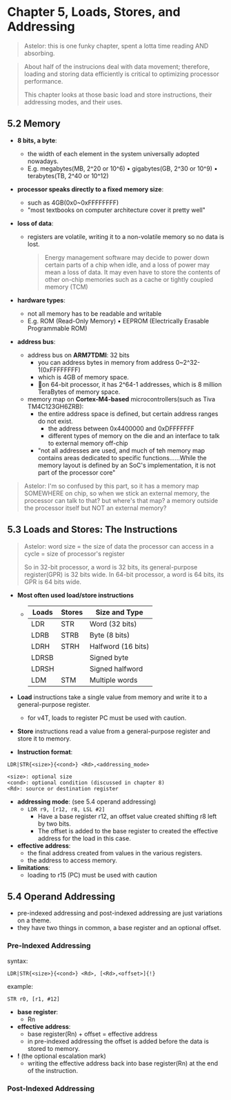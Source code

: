 # Chapter 5, Loads, Stores, and Addressing
>Astelor: this is one funky chapter, spent a lotta time reading AND absorbing.

> About half of the instrucions deal with data movement; therefore, loading and storing data efficiently is critical to optimizing processor performance.
>
> This chapter looks at those basic load and store instructions, their addressing modes, and their uses.

## 5.2 Memory
- **8 bits, a byte**:
  - the width of each element in the system universally adopted nowadays.
  - E.g. megabytes(MB, 2^20 or 10^6) • gigabytes(GB, 2^30 or 10^9) • terabytes(TB, 2^40 or 10^12)
- **processor speaks directly to a fixed memory size**: 
  - such as 4GB(0x0~0xFFFFFFFF)
  - "most textbooks on computer architecture cover it pretty well"
- **loss of data**:
  - registers are volatile, writing it to a non-volatile memory so no data is lost.
    > Energy management software may decide to power down certain parts of a chip when idle, and a loss of power may mean a loss of data. It may even have to store the contents of other on-chip memories such as a cache or tightly coupled memory (TCM)
- **hardware types**:
  - not all memory has to be readable and writable
  - E.g. ROM (Read-Only Memory) • EEPROM (Electrically Erasable Programmable ROM)

- **address bus**:
  - address bus on **ARM7TDMI**: 32 bits
    - you can address bytes in memory from address 0~2^32-1(0xFFFFFFFF)
    - which is 4GB of memory space.
    - 📝on 64-bit processor, it has 2^64-1 addresses, which is 8 million TeraBytes of memory space.
  - memory map on **Cortex-M4-based** microcontrollers(such as Tiva TM4C123GH6ZRB):
    - the entire address space is defined, but certain address ranges do not exist. 
      - the address between 0x4400000 and 0xDFFFFFFF
      - different types of memory on the die and an interface to talk to external memory off-chip
    - "not all addresses are used, and much of teh memory map contains areas dedicated to specific functions......While the memory layout is defined by an SoC's implementation, it is not part of the processor core" 

> Astelor: I'm so confused by this part, so it has a memory map SOMEWHERE on chip, so when we stick an external memory, the processor can talk to that? but where's that map? a memory outside the processor itself but NOT an external memory?

## 5.3 Loads and Stores: The Instructions
> Astelor: word size = the size of data the processor can access in a cycle = size of processor's register
>  
> So in 32-bit processor, a word is 32 bits, its general-purpose register(GPR) is 32 bits wide. In 64-bit processor, a word is 64 bits, its GPR is 64 bits wide.

- **Most often used load/store instructions**
  - |Loads|Stores|Size and Type|
    |---|---|---|
    |LDR|STR|Word (32 bits)|
    |LDRB|STRB|Byte (8 bits)|
    |LDRH|STRH|Halfword (16 bits)|
    |LDRSB||Signed byte|
    |LDRSH||Signed halfword|
    |LDM|STM|Multiple words|

- **Load** instructions take a single value from memory and write it to a general-purpose register.
  - for v4T, loads to register PC must be used with caution.
- **Store** instructions read a value from a general-purpose register and store it to memory.
- **Instruction format**:
```
LDR|STR{<size>}{<cond>} <Rd>,<addressing_mode>

<size>: optional size
<cond>: optional condition (discussed in chapter 8)
<Rd>: source or destination register
``` 
- **addressing mode**: (see 5.4 operand addressing)
  - `LDR r9, [r12, r8, LSL #2]`
    - Have a base register r12, an offset value created shifting r8 left by two bits.
    - The offset is added to the base register to created the effective address for the load in this case.
- **effective address**: 
  - the final address created from values in the various registers. 
  - the address to access memory.
- **limitations**:
  - loading to r15 (PC) must be used with caution


## 5.4 Operand Addressing
- pre-indexed addressing and post-indexed addressing are just variations on a theme.
- they have two things in common, a base register and an optional offset.
### Pre-Indexed Addressing

syntax:
```
LDR|STR{<size>}{<cond>} <Rd>, [<Rd>,<offset>]{!}
```
example:
```
STR r0, [r1, #12]
```
- **base register**:
  - Rn
- **effective address**:
  - base register(Rn) + offset = effective address
  - in pre-indexed addressing the offset is added before the data is stored to memory.
- **!** (the optional escalation mark)
  - writing the effective address back into base register(Rn) at the end of the instruction.


### Post-Indexed Addressing